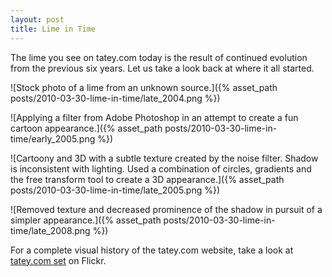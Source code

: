 ```yaml
---
layout: post
title: Lime in Time
---
```


The lime you see on tatey.com today is the result of continued evolution from the previous six years. Let us take a look back at where it all started.

![Stock photo of a lime from an unknown source.]({% asset_path posts/2010-03-30-lime-in-time/late_2004.png %})

![Applying a filter from Adobe Photoshop in an attempt to create a fun cartoon appearance.]({% asset_path posts/2010-03-30-lime-in-time/early_2005.png %})

![Cartoony and 3D with a subtle texture created by the noise filter. Shadow is inconsistent with lighting. Used a combination of circles, gradients and the free transform tool to create a 3D appearance.]({% asset_path posts/2010-03-30-lime-in-time/late_2005.png %})

![Removed texture and decreased prominence of the shadow in pursuit of a simpler appearance.]({% asset_path posts/2010-03-30-lime-in-time/late_2008.png %})

For a complete visual history of the tatey.com website, take a look at [tatey.com set](http://www.flickr.com/photos/tatejohnson/sets/72157616340060640/) on Flickr.
